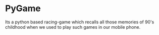 # PyGame
Its a python based racing-game which recalls all those memories of 90's childhood when we used to play such games in our mobile phone.
